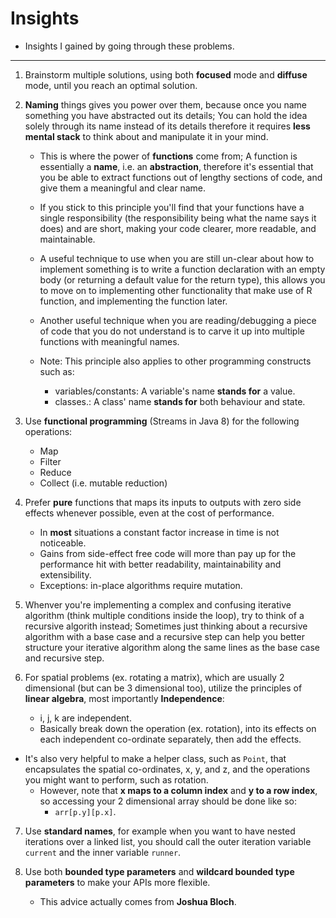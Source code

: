# Insights

- Insights I gained by going through these problems.

---

1. Brainstorm multiple solutions, using both **focused** mode and **diffuse** mode, until you reach an optimal solution.

2. **Naming** things gives you power over them, because once you name something you have abstracted out its details; You can hold the idea solely through its name instead of its details therefore it requires **less mental stack** to think about and manipulate it in your mind.

   - This is where the power of **functions** come from; A function is essentially a **name**, i.e. an **abstraction**, therefore it's essential that you be able to extract functions out of lengthy sections of code, and give them a meaningful and clear name.

   - If you stick to this principle you'll find that your functions have a single responsibility (the responsibility being what the name says it does) and are short, making your code clearer, more readable, and maintainable.

   - A useful technique to use when you are still un-clear about how to implement something is to write a function declaration with an empty body (or returning a default value for the return type), this allows you to move on to implementing other functionality that make use of R function, and implementing the function later.

   - Another useful technique when you are reading/debugging a piece of code that you do not understand is to carve it up into multiple functions with meaningful names.

   - Note: This principle also applies to other programming constructs such as:
     - variables/constants: A variable's name **stands for** a value.
     - classes.: A class' name **stands for** both behaviour and state.

3. Use **functional programming** (Streams in Java 8) for the following operations:

   - Map
   - Filter
   - Reduce
   - Collect (i.e. mutable reduction)

4. Prefer **pure** functions that maps its inputs to outputs with zero side effects whenever possible, even at the cost of performance.

   - In **most** situations a constant factor increase in time is not noticeable.
   - Gains from side-effect free code will more than pay up for the performance hit with better readability, maintainability and extensibility.
   - Exceptions: in-place algorithms require mutation.

5. Whenver you're implementing a complex and confusing iterative algorithm (think multiple conditions inside the loop), try to think of a recursive algorith instead; Sometimes just thinking about a recursive algorithm with a base case and a recursive step can help you better structure your iterative algorithm along the same lines as the base case and recursive step.

6. For spatial problems (ex. rotating a matrix), which are usually 2 dimensional (but can be 3 dimensional too), utilize the principles of **linear algebra**, most importantly **Independence**:
   - i, j, k are independent.
   - Basically break down the operation (ex. rotation), into its effects on each independent co-ordinate separately, then add the effects.

- It's also very helpful to make a helper class, such as `Point`, that encapsulates the spatial co-ordinates, x, y, and z, and the operations you might want to perform, such as rotation.
  - However, note that **x maps to a column index** and **y to a row index**, so accessing your 2 dimensional array should be done like so:
    - `arr[p.y][p.x]`.

7. Use **standard names**, for example when you want to have nested iterations over a linked list, you should call the outer iteration variable `current` and the inner variable `runner`.

8. Use both **bounded type parameters** and **wildcard bounded type parameters** to make your APIs more flexible.

   - This advice actually comes from **Joshua Bloch**.
